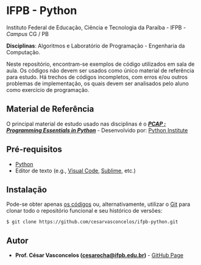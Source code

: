 # IFPB - Python

Instituto Federal de Educação, Ciência e Tecnologia da Paraíba - IFPB - *Campus* CG  / PB 

**Disciplinas**: Algoritmos e Laboratório de Programação - Engenharia da Computação.

Neste repositório, encontram-se exemplos de código utilizados em sala de aula. Os códigos não devem ser usados como único material de referência para estudo. Há trechos de códigos incompletos, com erros e/ou outros problemas de implementação, os quais devem ser analisados pelo aluno como exercício de programação.

## Material de Referência

O principal material de estudo usado nas disciplinas é o 
[**_PCAP : Programming Essentials in Python_**](https://www.netacad.com/pt/courses/programming-python/) - 
Desenvolvido por: [Python Institute](http://pythoninstitute.org/)

## Pré-requisitos

- [Python](https://www.python.org/)
- Editor de texto (e.g., [Visual Code](https://code.visualstudio.com/), [Sublime](https://www.sublimetext.com/), etc.)

## Instalação

Pode-se obter apenas [os códigos](https://github.com/cesarvasconcelos/ifpb-python/archive/master.zip) ou, alternativamente, utilizar o [Git](https://git-scm.com/) para clonar todo o repositório funcional e seu histórico de versões:

```
$ git clone https://github.com/cesarvasconcelos/ifpb-python.git
```

## Autor

* **Prof. César Vasconcelos (cesarocha@ifpb.edu.br)** - [GitHub Page](https://github.com/cesarvasconcelos)



